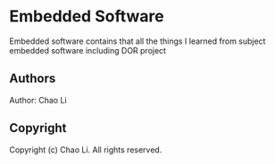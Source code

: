 # Embedded Software
  Embedded software contains that all the things I learned from subject embedded software including DOR project

## Authors
  Author: Chao Li
## Copyright
  Copyright (c) Chao Li. All rights reserved.


